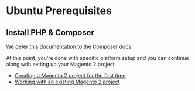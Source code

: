 # Ubuntu Prerequisites

## Install PHP & Composer
We defer this documentation to the [Composer docs](https://getcomposer.org/doc/00-intro.md#installation-linux-unix-macos).

At this point, you're done with specific platform setup and you can continue along with setting up your Magento 2 project.

* [Creating a Magento 2 project for the first time](/docs/stories/new-project.md)
* [Working with an existing Magento 2 project](/docs/stories/existing-project.md)